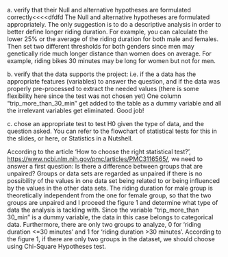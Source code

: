a. verify that their Null and alternative hypotheses are formulated correctly<<<<dfdfd
The Null and alternative hypotheses are formulated appropriately. The only suggestion is to do a descriptive analysis in order to better define longer riding duration. For example, you can calculate the lower 25% or the average of the riding duration for both male and females. Then set two different thresholds for both genders since men may genetically ride much longer distance than women does on average. For example, riding bikes 30 minutes may be long for women but not for men.

b. verify that the data supports the project: i.e. if the a data has the appropriate features (variables) to answer the question, and if the data was properly pre-processed to extract the needed values (there is some flexibility here since the test was not chosen yet)
One column “trip_more_than_30_min” get added to the table as a dummy variable and all the irrelevant variables get eliminated. Good job!


c. chose an appropriate test to test H0 given the type of data, and the question asked. You can refer to the flowchart of statistical tests for this in the slides, or here, or Statistics in a Nutshell.

According to the article ‘How to choose the right statistical test?’, https://www.ncbi.nlm.nih.gov/pmc/articles/PMC3116565/, we need to answer a first question: Is there a difference between groups that are unpaired? Groups or data sets are regarded as unpaired if there is no possibility of the values in one data set being related to or being influenced by the values in the other data sets. The riding duration for male group is theoretically independent from the one for female group, so that the two groups are unpaired and I proceed the figure 1 and determine what type of data the analysis is tackling with. Since the variable ”trip_more_than 30_min” is a dummy variable, the data in this case belongs to categorical data. Furthermore, there are only two groups to analyze, 0 for ‘riding duration <=30 minutes’ and 1 for ‘riding duration >30 minutes’. According to the figure 1, if there are only two groups in the dataset, we should choose using Chi-Square Hypotheses test.

